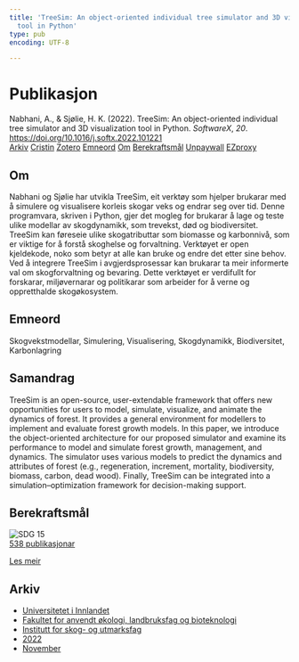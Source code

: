 ```yaml
---
title: 'TreeSim: An object-oriented individual tree simulator and 3D visualization
  tool in Python'
type: pub
encoding: UTF-8

---
```

<h1>Publikasjon</h1>
<article id="csl-bib-container-7IYEUHM6" class="csl-bib-container">
  <div class="csl-bib-body"> <div class="csl-entry">Nabhani, A., &#38; Sjølie, H. K. (2022). TreeSim: An object-oriented individual tree simulator and 3D visualization tool in Python. <i>SoftwareX</i>, <i>20</i>. <a href="https://doi.org/10.1016/j.softx.2022.101221">https://doi.org/10.1016/j.softx.2022.101221</a></div> </div>
  <div class="csl-bib-buttons">
    <a href="#taxonomy-article-7IYEUHM6" alt="archive" class="csl-bib-button">Arkiv</a>
    <a href="https://app.cristin.no/results/show.jsf?id=2067502" alt="Cristin" class="csl-bib-button">Cristin</a>
    <a href="http://zotero.org/groups/5881554/items/7IYEUHM6" alt="Zotero" class="csl-bib-button">Zotero</a>
    <a href="#keywords-article-7IYEUHM6" alt="keywords" class="csl-bib-button">Emneord</a>
    <a href="#about-article-7IYEUHM6" alt="about_pub" class="csl-bib-button">Om</a>
    <a href="#sdg-article-7IYEUHM6" alt="sdg" class="csl-bib-button">Berekraftsmål</a>
    <a href="https://doi.org/10.1016/j.softx.2022.101221" alt="Unpaywall" class="csl-bib-button">Unpaywall</a>
    <a href="https://doi.org/10.1016/j.softx.2022.101221" alt="EZproxy" class="csl-bib-button">EZproxy</a>
  </div>
  <div id="csl-bib-meta-container-7IYEUHM6"></div>
</article>
<div id="csl-bib-meta-7IYEUHM6" class="csl-bib-meta">
  <article id="about-article-7IYEUHM6" class="about_pub-article">
    <h1>Om</h1>
    Nabhani og Sjølie har utvikla TreeSim, eit verktøy som hjelper brukarar med å simulere og visualisere korleis skogar veks og endrar seg over tid. Denne programvara, skriven i Python, gjer det mogleg for brukarar å lage og teste ulike modellar av skogdynamikk, som trevekst, død og biodiversitet. TreeSim kan føreseie ulike skogatributtar som biomasse og karbonnivå, som er viktige for å forstå skoghelse og forvaltning. Verktøyet er open kjeldekode, noko som betyr at alle kan bruke og endre det etter sine behov. Ved å integrere TreeSim i avgjerdsprosessar kan brukarar ta meir informerte val om skogforvaltning og bevaring. Dette verktøyet er verdifullt for forskarar, miljøvernarar og politikarar som arbeider for å verne og oppretthalde skogøkosystem.
  </article>
  <article id="keywords-article-7IYEUHM6" class="keywords-article">
    <h1>Emneord</h1>
    Skogvekstmodellar, Simulering, Visualisering, Skogdynamikk, Biodiversitet, Karbonlagring
  </article>
  <article id="abstract-article-7IYEUHM6" class="abstract-article">
    <h1>Samandrag</h1>
    TreeSim is an open-source, user-extendable framework that offers new opportunities for users to model, simulate, visualize, and animate the dynamics of forest. It provides a general environment for modellers to implement and evaluate forest growth models. In this paper, we introduce the object-oriented architecture for our proposed simulator and examine its performance to model and simulate forest growth, management, and dynamics. The simulator uses various models to predict the dynamics and attributes of forest (e.g., regeneration, increment, mortality, biodiversity, biomass, carbon, dead wood). Finally, TreeSim can be integrated into a simulation–optimization framework for decision-making support.
  </article>
  <article id="sdg-article-7IYEUHM6" class="sdg-article">
    <h1>Berekraftsmål</h1>
    <div class="sdg-container"><div id="sdg15" class="sdg">
        <img src="{{< params subfolder >}}images/sdg/sdg15_nn.png" class="image" alt="SDG 15">
        <div class="sdg-overlay">
          <a href="{{< params subfolder >}}nn/archive/?sdg=15#archive" class="sdg-publication-count"><span>538</span> publikasjonar</a>
          <p><a href="https://fn.no/om-fn/fns-baerekraftsmaal/livet-paa-land?lang=nno-NO" class="sdg-read-more">Les meir</a></p>
        </div>
      </div></div>
  </article>
  <article id="taxonomy-article-7IYEUHM6" class="taxonomy-article">
    <h1>Arkiv</h1>
    <ul>
      <li><a href="{{< params subfolder >}}nn/archive/?key=3DCRN523">Universitetet i Innlandet</a></li>
      <li><a href="{{< params subfolder >}}nn/archive/?key=T77LXH6D">Fakultet for anvendt økologi, landbruksfag og bioteknologi</a></li>
      <li><a href="{{< params subfolder >}}nn/archive/?key=7TRARPE3">Institutt for skog- og utmarksfag</a></li>
      <li><a href="{{< params subfolder >}}nn/archive/?key=H9K9UC39">2022</a></li>
      <li><a href="{{< params subfolder >}}nn/archive/?key=A2LGFBDJ">November</a></li>
    </ul>
  </article>
</div>
